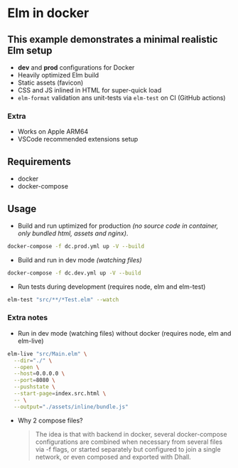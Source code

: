 # Elm in docker

## This example demonstrates a minimal realistic Elm setup

- **dev** and **prod** configurations for Docker
- Heavily optimized Elm build
- Static assets (favicon)
- CSS and JS inlined in HTML for super-quick load
- `elm-format` validation ans unit-tests via `elm-test` on CI (GitHub actions)

### Extra
- Works on Apple ARM64
- VSCode recommended extensions setup

## Requirements

- docker
- docker-compose

## Usage

- Build and run uptimized for production _(no source code in container, only bundled html, assets and nginx)_.

```sh
docker-compose -f dc.prod.yml up -V --build
```

- Build and run in dev mode _(watching files)_

```sh
docker-compose -f dc.dev.yml up -V --build
```

- Run tests during development (requires node, elm and elm-test)

```sh
elm-test "src/**/*Test.elm" --watch
```

### Extra notes

- Run in dev mode (watching files) without docker (requires node, elm and elm-live)

```sh
elm-live "src/Main.elm" \
  --dir="./" \
  --open \
  --host=0.0.0.0 \
  --port=8080 \
  --pushstate \
  --start-page=index.src.html \
  -- \
  --output="./assets/inline/bundle.js"
```

- Why 2 compose files?
  > The idea is that with backend in docker, several docker-compose configurations are combined when necessary from several files via -f flags, or started separately but configured to join a single network, or even composed and exported with Dhall.
